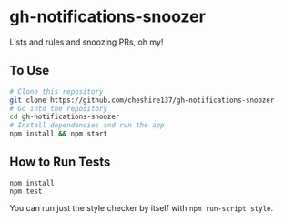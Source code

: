 # gh-notifications-snoozer

Lists and rules and snoozing PRs, oh my!

## To Use

```bash
# Clone this repository
git clone https://github.com/cheshire137/gh-notifications-snoozer
# Go into the repository
cd gh-notifications-snoozer
# Install dependencies and run the app
npm install && npm start
```

## How to Run Tests

    npm install
    npm test

You can run just the style checker by itself with `npm run-script style`.
